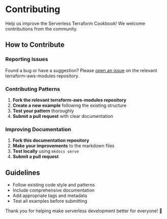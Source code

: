 # Contributing

Help us improve the Serverless Terraform Cookbook! We welcome contributions from the community.

## How to Contribute

### Reporting Issues

Found a bug or have a suggestion? Please [open an issue](https://github.com/terraform-aws-modules/terraform-aws-lambda/issues) on the relevant terraform-aws-modules repository.

### Contributing Patterns

1. **Fork the relevant terraform-aws-modules repository**
2. **Create a new example** following the existing structure
3. **Test your pattern** thoroughly
4. **Submit a pull request** with clear documentation

### Improving Documentation

1. **Fork this documentation repository**
2. **Make your improvements** to the markdown files
3. **Test locally** using `mkdocs serve`
4. **Submit a pull request**

## Guidelines

- Follow existing code style and patterns
- Include comprehensive documentation
- Add appropriate tags and metadata
- Test all examples before submitting

Thank you for helping make serverless development better for everyone! 🙏